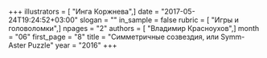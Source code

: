 +++
illustrators = [ "Инга Коржнева",]
date = "2017-05-24T19:24:52+03:00"
slogan = ""
in_sample = false
rubric = [ "Игры и головоломки",]
npages = "2"
authors = [ "Владимир Красноухов",]
month = "06"
first_page = "8"
title = "Симметричные созвездия, или Symm-Aster Puzzle"
year = "2016"
+++
